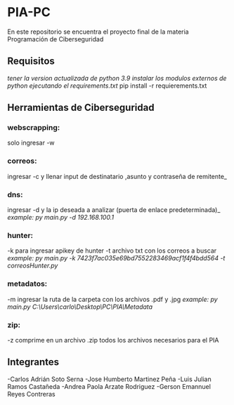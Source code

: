 # PIA-PC
En este repositorio se encuentra el proyecto final de la materia Programación de Ciberseguridad

## Requisitos
_tener la version actualizada de python 3.9_
_instalar los modulos externos de python ejecutando el requirements.txt_
pip install -r requierements.txt


## Herramientas de Ciberseguridad


### webscrapping:
solo ingresar -w

### correos: 
ingresar -c y llenar input de destinatario ,asunto y contraseña de remitente_

### dns: 
ingresar -d y la ip deseada a analizar (puerta de enlace predeterminada)_
_example: py main.py -d 192.168.100.1_

### hunter: 
-k para ingresar apikey de hunter                                                                                                                                                -t archivo txt con los correos a buscar
_example: py main.py -k 7423f7ac035e69bd7552283469acf1f4f4bdd564 -t correosHunter.py_

### metadatos: 
-m ingresar la ruta de la carpeta con los archivos .pdf y .jpg
_example: py main.py  C:\Users\carlo\Desktop\PC\PIA\Metadata_

### zip: 
-z comprime en un archivo .zip todos los archivos necesarios para el PIA

## Integrantes 
-Carlos Adrián Soto Serna
-Jose Humberto Martinez Peña
-Luis Julian Ramos Castañeda
-Andrea Paola Arzate Rodriguez
-Gerson Emannuel Reyes Contreras
